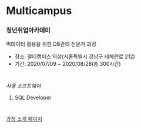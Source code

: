# Multicampus
### 청년취업아카데미

빅데이터 활용을 위한 DB관리 전문가 과정

* 장소: 멀티캠퍼스 역삼(서울특별시 강남구 테헤란로 212)
* 기간: 2020/07/09 ~ 2020/08/28(총 300시간)
#
_사용 소프트웨어_
1. SQL Developer

#
[과정 소개 페이지](https://www.multicampus.com/system/attach/image/GgO6PMs32TPyiyhyM1dv/DbLE5bN1OFbxaM1vm9KLmUduZ)
